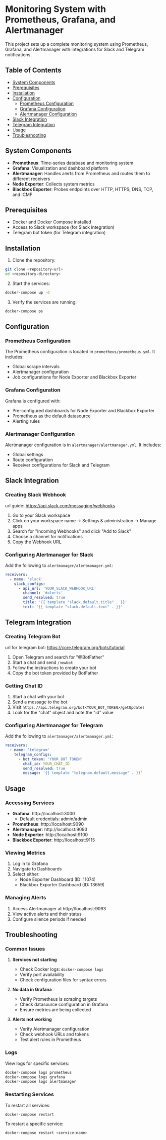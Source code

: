 # Monitoring System with Prometheus, Grafana, and Alertmanager

This project sets up a complete monitoring system using Prometheus, Grafana, and Alertmanager with integrations for Slack and Telegram notifications.

## Table of Contents
- [System Components](#system-components)
- [Prerequisites](#prerequisites)
- [Installation](#installation)
- [Configuration](#configuration)
  - [Prometheus Configuration](#prometheus-configuration)
  - [Grafana Configuration](#grafana-configuration)
  - [Alertmanager Configuration](#alertmanager-configuration)
- [Slack Integration](#slack-integration)
- [Telegram Integration](#telegram-integration)
- [Usage](#usage)
- [Troubleshooting](#troubleshooting)

## System Components

- **Prometheus**: Time-series database and monitoring system
- **Grafana**: Visualization and dashboard platform
- **Alertmanager**: Handles alerts from Prometheus and routes them to different receivers
- **Node Exporter**: Collects system metrics
- **Blackbox Exporter**: Probes endpoints over HTTP, HTTPS, DNS, TCP, and ICMP

## Prerequisites

- Docker and Docker Compose installed
- Access to Slack workspace (for Slack integration)
- Telegram bot token (for Telegram integration)

## Installation

1. Clone the repository:
```bash
git clone <repository-url>
cd <repository-directory>
```

2. Start the services:
```bash
docker-compose up -d
```

3. Verify the services are running:
```bash
docker-compose ps
```

## Configuration

### Prometheus Configuration

The Prometheus configuration is located in `prometheus/prometheus.yml`. It includes:
- Global scrape intervals
- Alertmanager configuration
- Job configurations for Node Exporter and Blackbox Exporter

### Grafana Configuration

Grafana is configured with:
- Pre-configured dashboards for Node Exporter and Blackbox Exporter
- Prometheus as the default datasource
- Alerting rules

### Alertmanager Configuration

Alertmanager configuration is in `alertmanager/alertmanager.yml`. It includes:
- Global settings
- Route configuration
- Receiver configurations for Slack and Telegram

## Slack Integration

### Creating Slack Webhook
url guide: https://api.slack.com/messaging/webhooks

1. Go to your Slack workspace
2. Click on your workspace name → Settings & administration → Manage apps
3. Search for "Incoming Webhooks" and click "Add to Slack"
4. Choose a channel for notifications
5. Copy the Webhook URL

### Configuring Alertmanager for Slack

Add the following to `alertmanager/alertmanager.yml`:

```yaml
receivers:
  - name: 'slack'
    slack_configs:
      - api_url: 'YOUR_SLACK_WEBHOOK_URL'
        channel: '#alerts'
        send_resolved: true
        title: '{{ template "slack.default.title" . }}'
        text: '{{ template "slack.default.text" . }}'
```

## Telegram Integration

### Creating Telegram Bot
url for telegram bot: https://core.telegram.org/bots/tutorial

1. Open Telegram and search for "@BotFather"
2. Start a chat and send `/newbot`
3. Follow the instructions to create your bot
4. Copy the bot token provided by BotFather

### Getting Chat ID

1. Start a chat with your bot
2. Send a message to the bot
3. Visit `https://api.telegram.org/bot<YOUR_BOT_TOKEN>/getUpdates`
4. Look for the "chat" object and note the "id" value

### Configuring Alertmanager for Telegram

Add the following to `alertmanager/alertmanager.yml`:

```yaml
receivers:
  - name: 'telegram'
    telegram_configs:
      - bot_token: 'YOUR_BOT_TOKEN'
        chat_id: YOUR_CHAT_ID
        send_resolved: true
        message: '{{ template "telegram.default.message" . }}'
```

## Usage

### Accessing Services

- **Grafana**: http://localhost:3000
  - Default credentials: admin/admin
- **Prometheus**: http://localhost:9090
- **Alertmanager**: http://localhost:9093
- **Node Exporter**: http://localhost:9100
- **Blackbox Exporter**: http://localhost:9115

### Viewing Metrics

1. Log in to Grafana
2. Navigate to Dashboards
3. Select either:
   - Node Exporter Dashboard (ID: 11074)
   - Blackbox Exporter Dashboard (ID: 13659)

### Managing Alerts

1. Access Alertmanager at http://localhost:9093
2. View active alerts and their status
3. Configure silence periods if needed

## Troubleshooting

### Common Issues

1. **Services not starting**
   - Check Docker logs: `docker-compose logs`
   - Verify port availability
   - Check configuration files for syntax errors

2. **No data in Grafana**
   - Verify Prometheus is scraping targets
   - Check datasource configuration in Grafana
   - Ensure metrics are being collected

3. **Alerts not working**
   - Verify Alertmanager configuration
   - Check webhook URLs and tokens
   - Test alert rules in Prometheus

### Logs

View logs for specific services:
```bash
docker-compose logs prometheus
docker-compose logs grafana
docker-compose logs alertmanager
```

### Restarting Services

To restart all services:
```bash
docker-compose restart
```

To restart a specific service:
```bash
docker-compose restart <service-name>
``` 
